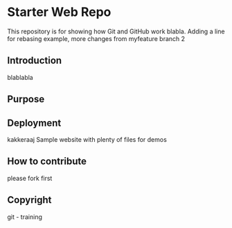 # Starter Web Repo

This repository is for showing how Git and GitHub work blabla. Adding a line for rebasing example,
more changes from myfeature branch 2

## Introduction
blablabla

## Purpose

## Deployment

kakkeraaj
Sample website with plenty of files for demos

## How to contribute

please fork first

## Copyright
git - training